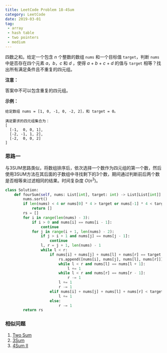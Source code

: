 ```yaml
---
title: LeetCode Problem 18-4Sum
category: LeetCode
date: 2019-03-01
tag:
 - array
 - hash table
 - two pointers
 - medium
---
```


四数之和。给定一个包含 *n* 个整数的数组 `nums` 和一个目标值 `target`，判断 `nums` 中是否存在四个元素 *a*，*b*，*c* 和 *d* ，使得 *a* + *b* + *c* + *d* 的值与 `target` 相等？找出所有满足条件且不重复的四元组。

**注意：**

答案中不可以包含重复的四元组。

**示例：**

```
给定数组 nums = [1, 0, -1, 0, -2, 2]，和 target = 0。

满足要求的四元组集合为：
[
  [-1,  0, 0, 1],
  [-2, -1, 1, 2],
  [-2,  0, 0, 2]
]
```

### 思路一

与3SUM思路类似，将数组排序后，依次选择一个数作为四元组的第一个数，然后使用3SUM方法在其后面的子数组中寻找剩下的3个数，期间通过判断前后两个数是否相等来过滤相同的结果。时间复杂度 $O(n^3)$。

```python
class Solution:
    def fourSum(self, nums: List[int], target: int) -> List[List[int]]:
        nums.sort()
        if len(nums) < 4 or nums[0] * 4 > target or nums[-1] * 4 < target:
            return []
        rs = []
        for i in range(len(nums) - 3):
            if i > 0 and nums[i] == nums[i - 1]:
                continue
            for j in range(i + 1, len(nums) - 2):
                if j > i + 1 and nums[j] == nums[j - 1]:
                    continue
                l, r = j + 1, len(nums) - 1
                while l < r:
                    if nums[i] + nums[j] + nums[l] + nums[r] == target:
                        rs.append([nums[i], nums[j], nums[l], nums[r]])
                        while l < r and nums[l] == nums[l + 1]:
                            l += 1
                        while l < r and nums[r] == nums[r - 1]:
                            r -= 1
                        l += 1
                        r -= 1
                    elif nums[i] + nums[j] + nums[l] + nums[r] < target:
                        l += 1
                    else:
                        r -= 1
        return rs
```

### 相似问题

1. [Two Sum](https://wendellgul.github.io/leetcode/2019/01/29/Leetcode-Problem-1-Two-Sum/)
2. [3Sum](https://wendellgul.github.io/leetcode/2019/02/25/LeetCode-Problem-15-3Sum/)
3. [4Sum II](https://leetcode.com/problems/4sum-ii/)